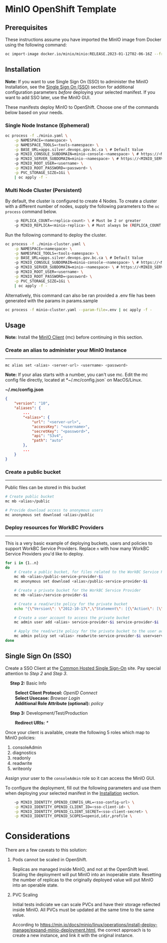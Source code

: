 # MinIO OpenShift Template

## <a name="prerequisites"></a>Prerequisites

These instructions assume you have imported the MinIO image from Docker using the following command:

```sh
oc import-image docker.io/minio/minio:RELEASE.2023-01-12T02-06-16Z --from=docker.io/minio/minio:RELEASE.2023-01-12T02-06-16Z
```

## <a name="installation"></a>Installation

**Note:** If you want to use Single Sign On (SSO) to administer the MinIO Installation, see the [Single Sign On (SSO)](#sso) section for additional configuration parameters *before* deploying your selected manifest.  If you want to add SSO later, use the MinIO GUI.

These manifests deploy MinIO to OpenShift.  Choose one of the commands below based on your needs.
### Single Node Instance (Ephemeral)

```sh
oc process -f ./minio.yaml \
    -p NAMESPACE=<namespace> \
    -p NAMESPACE_TOOLS=<tools-namespace> \
    -p BASE_URL=apps.silver.devops.gov.bc.ca \ # Default Value
    -p MINIO_CONSOLE_SUBDOMAIN=minio-console-<namespace> \ # https://<MINIO_CONSOLE_SUBDOMAIN>.<BASE_URL>
    -p MINIO_SERVER_SUBDOMAIN=minio-<namespace> \ # https://<MINIO_SERVER_SUBDOMAIN>.<BASE_URL>
    -p MINIO_ROOT_USER=<username> \
    -p MINIO_ROOT_PASSWORD=<password> \
    -p PVC_STORAGE_SIZE=1Gi \
    | oc apply -f -
```
### Multi Node Cluster (Persistent)

By default, the cluster is configured to create 4 Nodes.  To create a cluster with a different number of nodes, supply the following parameters to the `oc process` command below.

```sh
    -p REPLICA_COUNT=<replica-count> \ # Must be 2 or greater
    -p MINIO_REPLICA=<minio-replica> \ # Must always be (REPLICA_COUNT - 1)
```

Run the following command to deploy the cluster.

```sh
oc process -f ./minio-cluster.yaml \
    -p NAMESPACE=<namespace> \
    -p NAMESPACE_TOOLS=<tools-namespace> \
    -p BASE_URL=apps.silver.devops.gov.bc.ca \ # Default Value
    -p MINIO_CONSOLE_SUBDOMAIN=minio-console-<namespace> \ # https://<MINIO_CONSOLE_SUBDOMAIN>.<BASE_URL>
    -p MINIO_SERVER_SUBDOMAIN=minio-<namespace> \ # https://<MINIO_SERVER_SUBDOMAIN>.<BASE_URL>
    -p MINIO_ROOT_USER=<username> \
    -p MINIO_ROOT_PASSWORD=<password> \
    -p PVC_STORAGE_SIZE=1Gi \
    | oc apply -f -
```

Alternatively, this command can also be ran provided a .env file has been generated with the params in params.sample

```sh
oc process -f minio-cluster.yaml --param-file=.env | oc apply -f -
```

## <a name="usage"></a>Usage

**Note:** Install the [MinIO Client](https://min.io/docs/minio/linux/reference/minio-mc.html) (mc) before continuing in this section.

### Create an alias to administer your MinIO Instance
---
```sh
mc alias set <alias> <server-url> <username> <password>
```
**Note:** If your alias starts with a number, you can't use mc.  Edit the mc config file directly, located at *~/.mc/config.json` on MacOS/Linux.

**~/.mc/config.json**
```json
{
    "version": "10",
    "aliases": {
        ...
        "<alias>": {
            "url": "<server-url>",
            "accessKey": "<username>",
            "secretKey": "<password>",
            "api": "S3v4",
            "path": "auto"
        },
        ...
    }
}
```
    
### Create a public bucket
---

Public files can be stored in this bucket

```sh
# Create public bucket
mc mb <alias>/public

# Provide download access to anonymous users
mc anonymous set download <alias>/public
```

### Deploy resources for WorkBC Providers
---
This is a very basic example of deploying buckets, users and policies to support WorkBC Service Providers.  Replace `n` with how many WorkBC Service Providers you'd like to deploy.

```sh
for i in {1..n}
do
    # Create a public bucket, for files related to the WorkBC Service Provider
    mc mb <alias>/public-service-provider-$i
    mc anonymous set download <alias>/public-service-provider-$i

    # Create a private bucket for the WorkBC Service Provider
    mc mb <alias>/service-provider-$i

    # Create a read/write policy for the private bucket
    echo "{\"Version\": \"2012-10-17\",\"Statement\": [{\"Action\": [\"s3:ListBucket\",\"s3:PutObject\",\"s3:GetObject\",\"s3:DeleteObject\"],\"Effect\": \"Allow\",\"Resource\": [\"arn:aws:s3:::service-provider-$i\/*\", \"arn:aws:s3:::service-provider-$i\"],\"Sid\": \"BucketAccessForUser\"}]}" | mc admin policy add <alias> readwrite-service-provider-$i /dev/stdin

    # Create a user account to access the private bucket
    mc admin user add <alias> service-provider-$i service-provider-$i

    # Apply the read/write policy for the private bucket to the user account
    mc admin policy set <alias> readwrite-service-provider-$i user=service-provider-$i
done
```


## <a name="sso"></a>Single Sign On (SSO)

Create a SSO Client at the [Common Hosted Single Sign-On](https://bcgov.github.io/sso-requests) site.  Pay special attention to *Step 2* and *Step 3*.

&nbsp;&nbsp;&nbsp;&nbsp;**Step 2:** Basic Info

&nbsp;&nbsp;&nbsp;&nbsp;&nbsp;&nbsp;&nbsp;&nbsp;**Select Client Protocol:** *OpenID Connect*<br />
&nbsp;&nbsp;&nbsp;&nbsp;&nbsp;&nbsp;&nbsp;&nbsp;**Select Usecase:** *Browser Login*<br />
&nbsp;&nbsp;&nbsp;&nbsp;&nbsp;&nbsp;&nbsp;&nbsp;**Additional Role Attribute (optional):** *policy*

&nbsp;&nbsp;&nbsp;&nbsp;**Step 3:** Development/Test/Production

&nbsp;&nbsp;&nbsp;&nbsp;&nbsp;&nbsp;&nbsp;&nbsp;**Redirect URIs:** *\**

Once your client is available, create the following 5 roles which map to MinIO policies:

1. consoleAdmin
2. diagnostics
3. readonly
4. readwrite
5. writeonly

Assign your user to the `consoleAdmin` role so it can access the MinIO GUI.

To configure the deployment, fill out the following parameters and use them when deploying your selected manifest in the [Installation](#installation) section.

```sh
    -p MINIO_IDENTITY_OPENID_CONFIG_URL=<sso-config-url> \
    -p MINIO_IDENTITY_OPENID_CLIENT_ID=<sso-client-id> \
    -p MINIO_IDENTITY_OPENID_CLIENT_SECRET=<sso-client-secret> \
    -p MINIO_IDENTITY_OPENID_SCOPES=openid,idir,profile \
```

# Considerations

There are a few caveats to this solution:

1. Pods cannot be scaled in OpenShift.

    Replicas are managed inside MinIO, and not at the OpenShift level.  Scaling the deployment will put MinIO into an inoperable state.  Resetting the number of replicas to the originally deployed value will put MinIO into an operable state.

2. PVC Scaling

    Initial tests indiciate we can scale PVCs and have their storage reflected inside MinIO.  All PVCs must be updated at the same time to the same value.

    According to https://min.io/docs/minio/linux/operations/install-deploy-manage/expand-minio-deployment.html, the correct approach is to create a new instance, and link it with the original instance.
